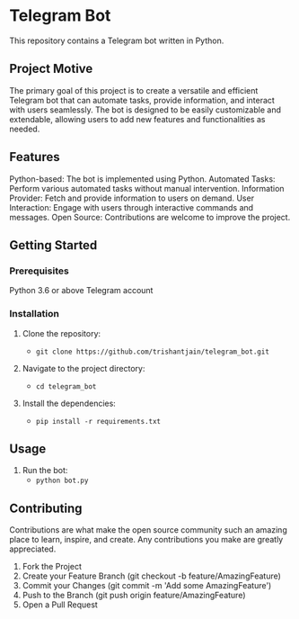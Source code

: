 # Telegram Bot
This repository contains a Telegram bot written in Python.

## Project Motive
The primary goal of this project is to create a versatile and efficient Telegram bot that can automate tasks, provide information, and interact with users seamlessly. The bot is designed to be easily customizable and extendable, allowing users to add new features and functionalities as needed.

## Features
Python-based: The bot is implemented using Python.
Automated Tasks: Perform various automated tasks without manual intervention.
Information Provider: Fetch and provide information to users on demand.
User Interaction: Engage with users through interactive commands and messages.
Open Source: Contributions are welcome to improve the project.

## Getting Started

### Prerequisites
Python 3.6 or above
Telegram account

### Installation
 1. Clone the repository:
    - `git clone https://github.com/trishantjain/telegram_bot.git`
     
 2. Navigate to the project directory:
    - `cd telegram_bot`
     
 3. Install the dependencies:
    - `pip install -r requirements.txt`

## Usage

1. Run the bot:
    - `python bot.py`

## Contributing
Contributions are what make the open source community such an amazing place to learn, inspire, and create. Any contributions you make are greatly appreciated.

1. Fork the Project
2. Create your Feature Branch (git checkout -b feature/AmazingFeature)
3. Commit your Changes (git commit -m 'Add some AmazingFeature')
4. Push to the Branch (git push origin feature/AmazingFeature)
5. Open a Pull Request
